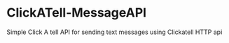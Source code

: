 ClickATell-MessageAPI
=====================

Simple Click A tell API for sending text messages using Clickatell HTTP api
